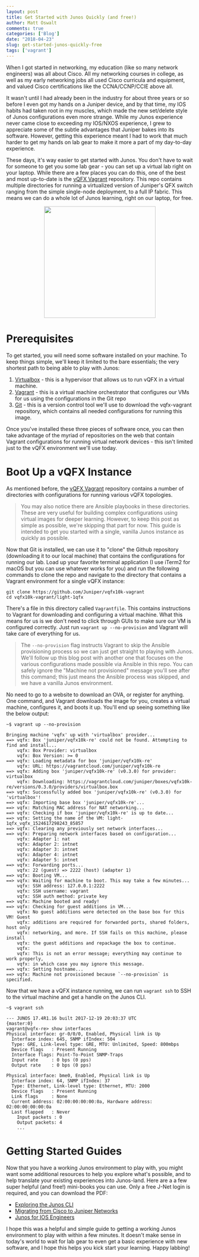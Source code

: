 ```yaml
---
layout: post
title: Get Started with Junos Quickly (and free!)
author: Matt Oswalt
comments: true
categories: ['Blog']
date: "2018-04-23"
slug: get-started-junos-quickly-free
tags: ['vagrant']
---
```



When I got started in networking, my education (like so many network engineers) was all about Cisco. All my networking courses in college, as well as my early networking jobs all used Cisco curricula and equipment, and valued Cisco certifications like the CCNA/CCNP/CCIE above all.

It wasn't until I had already been in the industry for about three years or so before I even got my hands on a Juniper device, and by that time, my IOS habits had taken root in my muscles, which made the new set/delete style of Junos configurations even more strange. While my Junos experience never came close to exceeding my IOS/NXOS experience, I grew to appreciate some of the subtle advantages that Juniper bakes into its software. However, getting this experience meant I had to work that much harder to get my hands on lab gear to make it more a part of my day-to-day experience.

These days, it's way easier to get started with Junos. You don't have to wait for someone to get you some lab gear - you can set up a virtual lab right on your laptop. While there are a few places you can do this, one of the best and most up-to-date is the [vQFX Vagrant](https://github.com/Juniper/vqfx10k-vagrant) repository. This repo contains multiple directories for running a virtualized version of Juniper's QFX switch ranging from the simple single-node deployment, to a full IP fabric. This means we can do a whole lot of Junos learning, right on our laptop, for free.

<div style="text-align:center;"><a href="/assets/2018/04/qfx10008-right-high.jpg"><img src="/assets/2018/04/qfx10008-right-high.jpg" width="300" ></a></div>

# Prerequisites

To get started, you will need some software installed on your machine. To keep things simple, we'll keep it limited to the bare essentials; the very shortest path to being able to play with Junos:

1. [Virtualbox](https://www.virtualbox.org/wiki/Downloads) - this is a hypervisor that allows us to run vQFX in a virtual machine.
2. [Vagrant](https://www.vagrantup.com/downloads.html) - this is a virtual machine orchestrator that configures our VMs for us using the configurations in the Git repo
3. [Git](https://git-scm.com/downloads) - this is a version control tool we'll use to download the vqfx-vagrant repository, which contains all needed configurations for running this image.

Once you've installed these three pieces of software once, you can then take advantage of the myriad of repositories on the web that contain Vagrant configurations for running virtual network devices - this isn't limited just to the vQFX environment we'll use today.

# Boot Up a vQFX Instance

As mentioned before, the [vQFX Vagrant](https://github.com/Juniper/vqfx10k-vagrant) repository contains a number of directories with configurations for running various vQFX topologies.

> You may also notice there are Ansible playbooks in these directories. These are very useful for building complex configurations using virtual images for deeper learning. However, to keep this post as simple as possible, we're skipping that part for now. This guide is intended to get you started with a single, vanilla Junos instance as quickly as possible.

Now that Git is installed, we can use it to "clone" the Github repository (downloading it to our local machine) that contains the configurations for running our lab. Load up your favorite terminal application (I use iTerm2 for macOS but you can use whatever works for you) and run the following commands to clone the repo and navigate to the directory that contains a Vagrant environment for a single vQFX instance:

```
git clone https://github.com/Juniper/vqfx10k-vagrant
cd vqfx10k-vagrant/light-1qfx
```

There's a file in this directory called `Vagrantfile`. This contains instructions to Vagrant for downloading and configuring a virtual machine. What this means for us is we don't need to click through GUIs to make sure our VM is configured correctly. Just run `vagrant up --no-provision` and Vagrant will take care of everything for us.

> The `--no-provision` flag instructs Vagrant to skip the Ansible provisioning process so we can just get straight to playing with Junos. We'll follow up this blog post with another one that focuses on the various configurations made possible via Ansible in this repo. You can safely ignore the "Machine not provisioned" message you'll see after this command; this just means the Ansible process was skipped, and we have a vanilla Junos environment.

No need to go to a website to download an OVA, or register for anything. One command, and Vagrant downloads the image for you, creates a virtual machine, configures it, and boots it up. You'll end up seeing something like the below output:

```
~$ vagrant up --no-provision

Bringing machine 'vqfx' up with 'virtualbox' provider...
==> vqfx: Box 'juniper/vqfx10k-re' could not be found. Attempting to find and install...
    vqfx: Box Provider: virtualbox
    vqfx: Box Version: >= 0
==> vqfx: Loading metadata for box 'juniper/vqfx10k-re'
    vqfx: URL: https://vagrantcloud.com/juniper/vqfx10k-re
==> vqfx: Adding box 'juniper/vqfx10k-re' (v0.3.0) for provider: virtualbox
    vqfx: Downloading: https://vagrantcloud.com/juniper/boxes/vqfx10k-re/versions/0.3.0/providers/virtualbox.box
==> vqfx: Successfully added box 'juniper/vqfx10k-re' (v0.3.0) for 'virtualbox'!
==> vqfx: Importing base box 'juniper/vqfx10k-re'...
==> vqfx: Matching MAC address for NAT networking...
==> vqfx: Checking if box 'juniper/vqfx10k-re' is up to date...
==> vqfx: Setting the name of the VM: light-1qfx_vqfx_1524617298243_85857
==> vqfx: Clearing any previously set network interfaces...
==> vqfx: Preparing network interfaces based on configuration...
    vqfx: Adapter 1: nat
    vqfx: Adapter 2: intnet
    vqfx: Adapter 3: intnet
    vqfx: Adapter 4: intnet
    vqfx: Adapter 5: intnet
==> vqfx: Forwarding ports...
    vqfx: 22 (guest) => 2222 (host) (adapter 1)
==> vqfx: Booting VM...
==> vqfx: Waiting for machine to boot. This may take a few minutes...
    vqfx: SSH address: 127.0.0.1:2222
    vqfx: SSH username: vagrant
    vqfx: SSH auth method: private key
==> vqfx: Machine booted and ready!
==> vqfx: Checking for guest additions in VM...
    vqfx: No guest additions were detected on the base box for this VM! Guest
    vqfx: additions are required for forwarded ports, shared folders, host only
    vqfx: networking, and more. If SSH fails on this machine, please install
    vqfx: the guest additions and repackage the box to continue.
    vqfx:
    vqfx: This is not an error message; everything may continue to work properly,
    vqfx: in which case you may ignore this message.
==> vqfx: Setting hostname...
==> vqfx: Machine not provisioned because `--no-provision` is specified.

```

Now that we have a vQFX instance running, we can run `vagrant ssh` to SSH to the virtual machine and get a handle on the Junos CLI.

```
~$ vagrant ssh

--- JUNOS 17.4R1.16 built 2017-12-19 20:03:37 UTC
{master:0}
vagrant@vqfx-re> show interfaces
Physical interface: gr-0/0/0, Enabled, Physical link is Up
  Interface index: 645, SNMP ifIndex: 504
  Type: GRE, Link-level type: GRE, MTU: Unlimited, Speed: 800mbps
  Device flags   : Present Running
  Interface flags: Point-To-Point SNMP-Traps
  Input rate     : 0 bps (0 pps)
  Output rate    : 0 bps (0 pps)

Physical interface: bme0, Enabled, Physical link is Up
  Interface index: 64, SNMP ifIndex: 37
  Type: Ethernet, Link-level type: Ethernet, MTU: 2000
  Device flags   : Present Running
  Link flags     : None
  Current address: 02:00:00:00:00:0a, Hardware address: 02:00:00:00:00:0a
  Last flapped   : Never
    Input packets : 0
    Output packets: 4
    ...
```

# Getting Started Guides

Now that you have a working Junos environment to play with, you might want some additional resources to help you explore what's possible, and to help translate your existing experiences into Junos-land. Here are a a few super helpful (and free!) mini-books you can use. Only a free J-Net login is required, and you can download the PDF:

- [Exploring the Junos CLI](https://www.juniper.net/us/en/training/jnbooks/day-one/fundamentals-series/cli/)
- [Migrating from Cisco to Juniper Networks](https://www.juniper.net/us/en/training/jnbooks/day-one/fundamentals-series/migrate-cisco-asa-srx-series/)
- [Junos for IOS Engineers](https://www.juniper.net/us/en/training/jnbooks/day-one/fundamentals-series/junos-for-ios-engineers/)

I hope this was a helpful and simple guide to getting a working Junos environment to play with within a few minutes. It doesn't make sense in today's world to wait for lab gear to even get a basic experience with new software, and I hope this helps you kick start your learning. Happy labbing!
